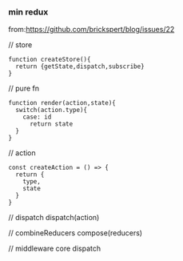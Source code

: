### min redux

from:https://github.com/brickspert/blog/issues/22

// store

```
function createStore(){
  return {getState,dispatch,subscribe}
}
```

// pure fn

```
function render(action,state){
  switch(action.type){
    case: id
      return state
  }
}
```

// action

```
const createAction = () => {
  return {
    type,
    state
  }
}
```

// dispatch dispatch(action)

// combineReducers compose(reducers)

// middleware core dispatch
